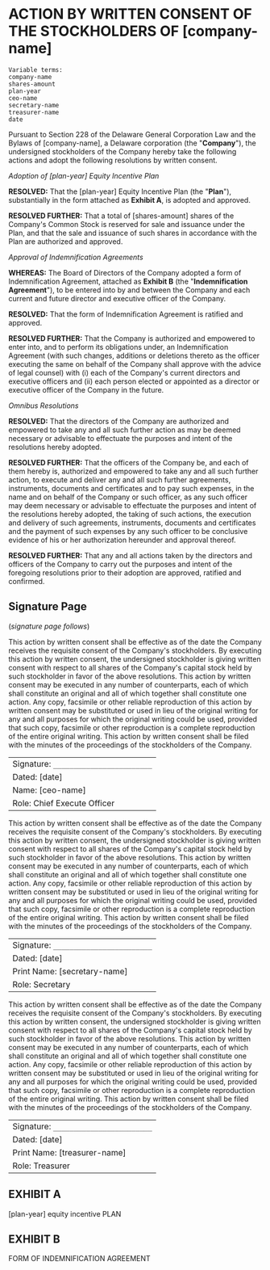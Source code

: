 # ACTION BY WRITTEN CONSENT OF THE STOCKHOLDERS OF [company-name]

```
Variable terms:
company-name
shares-amount
plan-year
ceo-name
secretary-name
treasurer-name
date
```

Pursuant to Section 228 of the Delaware General Corporation Law and the Bylaws of [company-name], a Delaware corporation (the "**Company**"), the undersigned stockholders of the Company hereby take the following actions and adopt the following resolutions by written consent.

*Adoption of [plan-year] Equity Incentive Plan*

**RESOLVED:** That the [plan-year] Equity Incentive Plan (the "**Plan**"), substantially in the form attached as **Exhibit A**, is adopted and approved.

**RESOLVED FURTHER:** That a total of [shares-amount] shares of the Company's Common Stock is reserved for sale and issuance under the Plan, and that the sale and issuance of such shares in accordance with the Plan are authorized and approved.

*Approval of Indemnification Agreements*

**WHEREAS:** The Board of Directors of the Company adopted a form of Indemnification Agreement, attached as **Exhibit B** (the "**Indemnification Agreement**"), to be entered into by and between the Company and each current and future director and executive officer of the Company.

**RESOLVED:** That the form of Indemnification Agreement is ratified and approved.

**RESOLVED FURTHER:** That the Company is authorized and empowered to enter into, and to perform its obligations under, an Indemnification Agreement (with such changes, additions or deletions thereto as the officer executing the same on behalf of the Company shall approve with the advice of legal counsel) with (i) each of the Company's current directors and executive officers and (ii) each person elected or appointed as a director or executive officer of the Company in the future.

*Omnibus Resolutions*

**RESOLVED:** That the directors of the Company are authorized and empowered to take any and all such further action as may be deemed necessary or advisable to effectuate the purposes and intent of the resolutions hereby adopted.

**RESOLVED FURTHER:** That the officers of the Company be, and each of them hereby is, authorized and empowered to take any and all such further action, to execute and deliver any and all such further agreements, instruments, documents and certificates and to pay such expenses, in the name and on behalf of the Company or such officer, as any such officer may deem necessary or advisable to effectuate the purposes and intent of the resolutions hereby adopted, the taking of such actions, the execution and delivery of such agreements, instruments, documents and certificates and the payment of such expenses by any such officer to be conclusive evidence of his or her authorization hereunder and approval thereof.

**RESOLVED FURTHER:** That any and all actions taken by the directors and officers of the Company to carry out the purposes and intent of the foregoing resolutions prior to their adoption are approved, ratified and confirmed.

## Signature Page

(*signature page follows*)

This action by written consent shall be effective as of the date the Company receives the requisite consent of the Company's stockholders. By executing this action by written consent, the undersigned stockholder is giving written consent with respect to all shares of the Company's capital stock held by such stockholder in favor of the above resolutions. This action by written consent may be executed in any number of counterparts, each of which shall constitute an original and all of which together shall constitute one action. Any copy, facsimile or other reliable reproduction of this action by written consent may be substituted or used in lieu of the original writing for any and all purposes for which the original writing could be used, provided that such copy, facsimile or other reproduction is a complete reproduction of the entire original writing. This action by written consent shall be filed with the minutes of the proceedings of the stockholders of the Company.

||
|-|
|Signature: `________________________`|
|Dated: [date]|
|Name: [ceo-name]|
|Role: Chief Execute Officer|

This action by written consent shall be effective as of the date the Company receives the requisite consent of the Company's stockholders. By executing this action by written consent, the undersigned stockholder is giving written consent with respect to all shares of the Company's capital stock held by such stockholder in favor of the above resolutions. This action by written consent may be executed in any number of counterparts, each of which shall constitute an original and all of which together shall constitute one action. Any copy, facsimile or other reliable reproduction of this action by written consent may be substituted or used in lieu of the original writing for any and all purposes for which the original writing could be used, provided that such copy, facsimile or other reproduction is a complete reproduction of the entire original writing. This action by written consent shall be filed with the minutes of the proceedings of the stockholders of the Company.

||
|-|
|Signature: `________________________`|
|Dated: [date]|
|Print Name: [secretary-name]|
|Role: Secretary|

This action by written consent shall be effective as of the date the Company receives the requisite consent of the Company's stockholders. By executing this action by written consent, the undersigned stockholder is giving written consent with respect to all shares of the Company's capital stock held by such stockholder in favor of the above resolutions. This action by written consent may be executed in any number of counterparts, each of which shall constitute an original and all of which together shall constitute one action. Any copy, facsimile or other reliable reproduction of this action by written consent may be substituted or used in lieu of the original writing for any and all purposes for which the original writing could be used, provided that such copy, facsimile or other reproduction is a complete reproduction of the entire original writing. This action by written consent shall be filed with the minutes of the proceedings of the stockholders of the Company.

||
|-|
|Signature: `________________________`|
|Dated: [date]|
|Print Name: [treasurer-name]|
|Role: Treasurer|

## EXHIBIT A

[plan-year] equity incentive PLAN

## EXHIBIT B

FORM OF INDEMNIFICATION AGREEMENT
